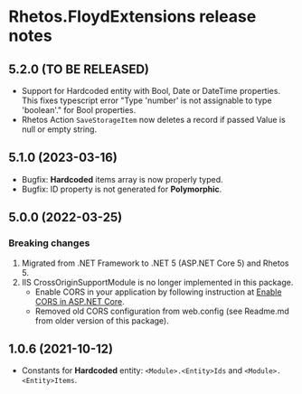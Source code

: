 # Rhetos.FloydExtensions release notes

## 5.2.0 (TO BE RELEASED)

* Support for Hardcoded entity with Bool, Date or DateTime properties. This fixes typescript error "Type 'number' is not assignable to type 'boolean'." for Bool properties.
* Rhetos Action `SaveStorageItem` now deletes a record if passed Value is null or empty string.

## 5.1.0 (2023-03-16)

* Bugfix: **Hardcoded** items array is now properly typed.
* Bugfix: ID property is not generated for **Polymorphic**.

## 5.0.0 (2022-03-25)

### Breaking changes

1. Migrated from .NET Framework to .NET 5 (ASP.NET Core 5) and Rhetos 5.
2. IIS CrossOriginSupportModule is no longer implemented in this package.
   * Enable CORS in your application by following instruction at [Enable CORS in ASP.NET Core](https://docs.microsoft.com/en-us/aspnet/core/security/cors?view=aspnetcore-5.0).
   * Removed old CORS configuration from web.config (see Readme.md from older version of this package).

## 1.0.6 (2021-10-12)

* Constants for **Hardcoded** entity: `<Module>.<Entity>Ids` and `<Module>.<Entity>Items`.
